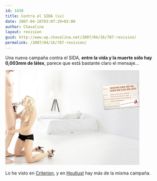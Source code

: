 ```yaml
---
id: 1438
title: Contra el SIDA (iv)
date: 2007-04-16T03:07:29+02:00
author: Chavalina
layout: revision
guid: http://www.wp.chavalina.net/2007/04/16/787-revision/
permalink: /2007/04/16/787-revision/
---
```

Una nueva campa&ntilde;a contra el SIDA, **entre la vida y la muerte s&oacute;lo hay 0,003mm de l&aacute;tex**, parece que est&aacute; bastante claro el mensaje&#8230; 

<p class="imgcentro">
  <img src="/imagenes/fotos/sida-den.jpg" alt="Chica haciendo una felaci&oacute;n a un hombre cuyo pene es una pistola" />
</p>

Lo he visto en <a href="http://www.criteriondg.info/wordpress/archives/2007/04/16/hiv/" target="_blank">Criterion</a>, y en <a href="http://blogger.xs4all.nl/marcg/archive/2007/04/01/196678.aspx" target="_blank">Houtlust</a> hay m&aacute;s de la misma campa&ntilde;a.